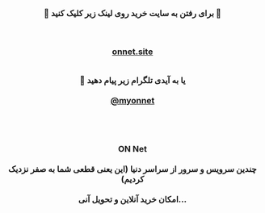 <div> <center> <h3 > <b> 
 <br>
🔴 برای رفتن به سایت خرید روی لینک زیر کلیک کنید 🚀

<br><br>
<a  target="_blank" href="https://onnet.site/"> onnet.site </a>
<br><br>

🔵 یا به آیدی تلگرام زیر پیام دهید
 <br> <br>
<a href="https://t.me/myonnet"  target="_blank">@myonnet</a>
<br> <br> <br> <br> 

 ON Net
<br><br>
چندین سرویس و سرور از سراسر دنیا (این یعنی قطعی شما به صفر نزدیک کردیم)
<br><br>
امکان خرید آنلاین و تحویل آنی...
</b>  </h3> </center>
</div>
